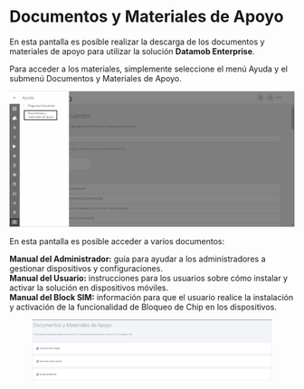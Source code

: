 # Documentos y Materiales de Apoyo

En esta pantalla es posible realizar la descarga de los documentos y materiales de apoyo para utilizar la solución **Datamob Enterprise**.

Para acceder a los materiales, simplemente seleccione el menú Ayuda y el submenú Documentos y Materiales de Apoyo.

![](<../../.gitbook/assets/2 (18).png>)

En esta pantalla es posible acceder a varios documentos:

**Manual del Administrador:** guía para ayudar a los administradores a gestionar dispositivos y configuraciones.\
**Manual del Usuario:** instrucciones para los usuarios sobre cómo instalar y activar la solución en dispositivos móviles.\
**Manual del Block SIM:** información para que el usuario realice la instalación y activación de la funcionalidad de Bloqueo de Chip en los dispositivos.

<figure><img src="../../.gitbook/assets/image (151).png" alt=""><figcaption></figcaption></figure>
